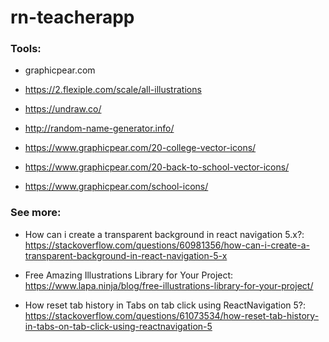 # rn-teacherapp

### Tools:

- graphicpear.com

- https://2.flexiple.com/scale/all-illustrations

- https://undraw.co/

- http://random-name-generator.info/

- https://www.graphicpear.com/20-college-vector-icons/

- https://www.graphicpear.com/20-back-to-school-vector-icons/

- https://www.graphicpear.com/school-icons/

### See more:

- How can i create a transparent background in react navigation 5.x?: https://stackoverflow.com/questions/60981356/how-can-i-create-a-transparent-background-in-react-navigation-5-x

- Free Amazing Illustrations Library for Your Project: https://www.lapa.ninja/blog/free-illustrations-library-for-your-project/

- How reset tab history in Tabs on tab click using ReactNavigation 5?: https://stackoverflow.com/questions/61073534/how-reset-tab-history-in-tabs-on-tab-click-using-reactnavigation-5
